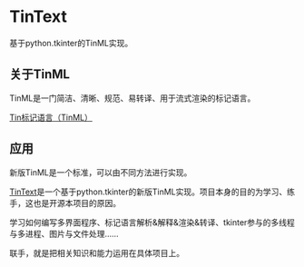 # TinText

基于python.tkinter的TinML实现。

## 关于TinML
TinML是一门简洁、清晰、规范、易转译、用于流式渲染的标记语言。

[Tin标记语言（TinML）](tinml)

## 应用
新版TinML是一个标准，可以由不同方法进行实现。

[TinText](https://github.com/smart-space/tintext)是一个基于python.tkinter的新版TinML实现。项目本身的目的为学习、练手，这也是开源本项目的原因。

学习如何编写多界面程序、标记语言解析&解释&渲染&转译、tkinter参与的多线程与多进程、图片与文件处理……

联手，就是把相关知识和能力运用在具体项目上。

